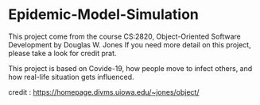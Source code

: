 # Epidemic-Model-Simulation

This project come from the course CS:2820, Object-Oriented Software Development by Douglas W. Jones
If you need more detail on this project, please take a look for credit prat. 

This project is based on Covide-19, how people move to infect others, and how real-life situation gets influenced. 

credit : 
https://homepage.divms.uiowa.edu/~jones/object/ 
